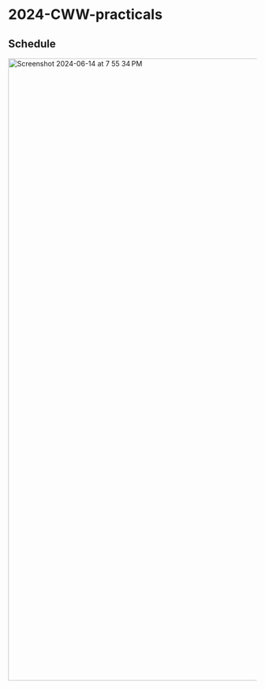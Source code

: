 # 2024-CWW-practicals

## Schedule
<img width="1260" alt="Screenshot 2024-06-14 at 7 55 34 PM" src="https://github.com/sharathsp93/2024-CWW-practicals/assets/33393353/a791886f-1f1b-45d9-adee-7ab795c46e69">

